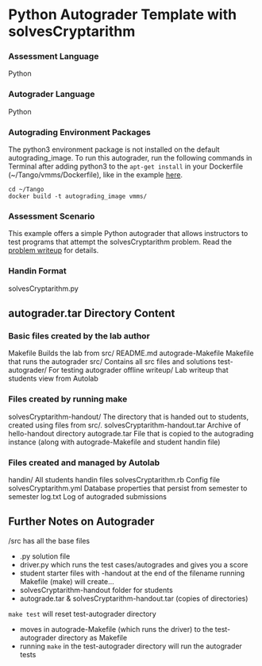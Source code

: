 # Python Autograder Template with solvesCryptarithm

### Assessment Language

Python

### Autograder Language

Python

### Autograding Environment Packages

The python3 environment package is not installed on the default autograding_image. To run this autograder, run the following commands in Terminal after adding python3 to the `apt-get install` in your Dockerfile (~/Tango/vmms/Dockerfile), like in the example [here](Dockerfile).
```
cd ~/Tango
docker build -t autograding_image vmms/
```

### Assessment Scenario

This example offers a simple Python autograder that allows instructors to test programs that attempt the solvesCryptarithm problem. Read the [problem writeup](writeup/writeup.html) for details.

### Handin Format

solvesCryptarithm.py

## autograder.tar Directory Content

### Basic files created by the lab author

Makefile Builds the lab from src/
README.md
autograde-Makefile Makefile that runs the autograder
src/ Contains all src files and solutions
test-autograder/ For testing autograder offline
writeup/ Lab writeup that students view from Autolab

### Files created by running make

solvesCryptarithm-handout/ The directory that is handed out to students, created
using files from src/.
solvesCryptarithm-handout.tar Archive of hello-handout directory
autograde.tar File that is copied to the autograding instance
(along with autograde-Makefile and student handin file)

### Files created and managed by Autolab

handin/ All students handin files
solvesCryptarithm.rb Config file
solvesCryptarithm.yml Database properties that persist from semester to semester
log.txt Log of autograded submissions

## Further Notes on Autograder

/src has all the base files
- .py solution file
- driver.py which runs the test cases/autogrades and gives you a score
- student starter files with -handout at the end of the filename
running Makefile (make) will create...
- solvesCryptarithm-handout folder for students
- autograde.tar & solvesCryptarithm-handout.tar (copies of directories)

`make test` will reset test-autograder directory
- moves in autograde-Makefile (which runs the driver) to the test-autograder directory as Makefile
- running `make` in the test-autograder directory will run the autograder tests
